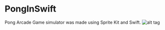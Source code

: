 # PongInSwift
Pong Arcade Game simulator was made using Sprite Kit and Swift.
![alt tag](https://lh5.googleusercontent.com/s5fK956GF0puPwL0WdICggESYTPB7d3gNi9vQ-h7-DSDbyiSdLBLataZ0aEDAugpa8MQT2QRPb6u7Mc=w2010-h1382)
